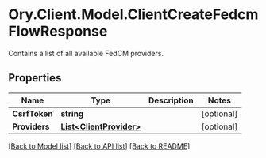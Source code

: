 # Ory.Client.Model.ClientCreateFedcmFlowResponse
Contains a list of all available FedCM providers.

## Properties

Name | Type | Description | Notes
------------ | ------------- | ------------- | -------------
**CsrfToken** | **string** |  | [optional] 
**Providers** | [**List&lt;ClientProvider&gt;**](ClientProvider.md) |  | [optional] 

[[Back to Model list]](../README.md#documentation-for-models) [[Back to API list]](../README.md#documentation-for-api-endpoints) [[Back to README]](../README.md)

